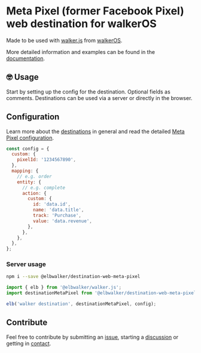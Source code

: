 # Meta Pixel (former Facebook Pixel) web destination for walkerOS

Made to be used with
[walker.js](https://www.npmjs.com/package/@elbwalker/walker.js) from
[walkerOS](https://github.com/elbwalker/walkerOS).

More detailed information and examples can be found in the
[documentation](https://www.elbwalker.com/docs/destinations/meta-pixel).

## 🤓 Usage

Start by setting up the config for the destination. Optional fields as comments.
Destinations can be used via a server or directly in the browser.

## Configuration

Learn more about the
[destinations](https://www.elbwalker.com/docs/destinations/) in general and read
the detailed
[Meta Pixel configuration](https://www.elbwalker.com/docs/destinations/meta-pixel#configuration).

```js
const config = {
  custom: {
    pixelId: '1234567890',
  },
  mapping: {
    // e.g. order
    entity: {
      // e.g. complete
      action: {
        custom: {
          id: 'data.id',
          name: 'data.title',
          track: 'Purchase',
          value: 'data.revenue',
        },
      },
    },
  },
};
```

### Server usage

```sh
npm i --save @elbwalker/destination-web-meta-pixel
```

```ts
import { elb } from '@elbwalker/walker.js';
import destinationMetaPixel from '@elbwalker/destination-web-meta-pixel';

elb('walker destination', destinationMetaPixel, config);
```

## Contribute

Feel free to contribute by submitting an
[issue](https://github.com/elbwalker/walkerOS/issues), starting a
[discussion](https://github.com/elbwalker/walkerOS/discussions) or getting in
[contact](https://calendly.com/elb-alexander/30min).
